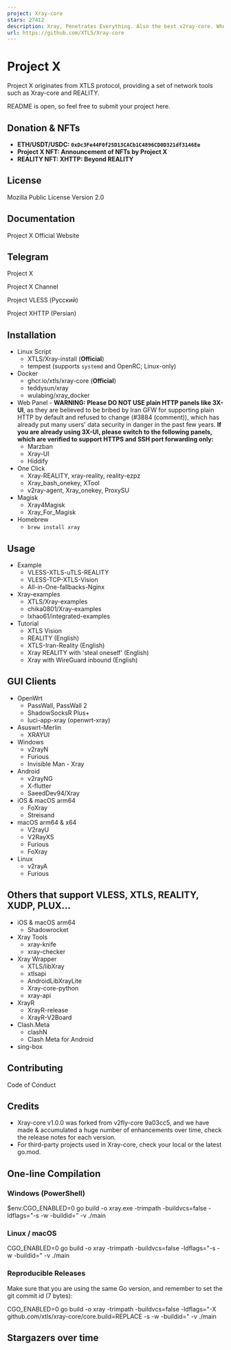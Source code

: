 ```yaml
---
project: Xray-core
stars: 27412
description: Xray, Penetrates Everything. Also the best v2ray-core. Where the magic happens.
url: https://github.com/XTLS/Xray-core
---
```


Project X
=========

Project X originates from XTLS protocol, providing a set of network tools such as Xray-core and REALITY.

README is open, so feel free to submit your project here.

Donation & NFTs
---------------

-   **ETH/USDT/USDC: `0xDc3Fe44F0f25D13CACb1C4896CD0D321df3146Ee`**
-   **Project X NFT: Announcement of NFTs by Project X**
-   **REALITY NFT: XHTTP: Beyond REALITY**

License
-------

Mozilla Public License Version 2.0

Documentation
-------------

Project X Official Website

Telegram
--------

Project X

Project X Channel

Project VLESS (Русский)

Project XHTTP (Persian)

Installation
------------

-   Linux Script
    -   XTLS/Xray-install (**Official**)
    -   tempest (supports `systemd` and OpenRC; Linux-only)
-   Docker
    -   ghcr.io/xtls/xray-core (**Official**)
    -   teddysun/xray
    -   wulabing/xray\_docker
-   Web Panel - **WARNING: Please DO NOT USE plain HTTP panels like 3X-UI**, as they are believed to be bribed by Iran GFW for supporting plain HTTP by default and refused to change (#3884 (comment)), which has already put many users' data security in danger in the past few years. **If you are already using 3X-UI, please switch to the following panels, which are verified to support HTTPS and SSH port forwarding only:**
    -   Marzban
    -   Xray-UI
    -   Hiddify
-   One Click
    -   Xray-REALITY, xray-reality, reality-ezpz
    -   Xray\_bash\_onekey, XTool
    -   v2ray-agent, Xray\_onekey, ProxySU
-   Magisk
    -   Xray4Magisk
    -   Xray\_For\_Magisk
-   Homebrew
    -   `brew install xray`

Usage
-----

-   Example
    -   VLESS-XTLS-uTLS-REALITY
    -   VLESS-TCP-XTLS-Vision
    -   All-in-One-fallbacks-Nginx
-   Xray-examples
    -   XTLS/Xray-examples
    -   chika0801/Xray-examples
    -   lxhao61/integrated-examples
-   Tutorial
    -   XTLS Vision
    -   REALITY (English)
    -   XTLS-Iran-Reality (English)
    -   Xray REALITY with 'steal oneself' (English)
    -   Xray with WireGuard inbound (English)

GUI Clients
-----------

-   OpenWrt
    -   PassWall, PassWall 2
    -   ShadowSocksR Plus+
    -   luci-app-xray (openwrt-xray)
-   Asuswrt-Merlin
    -   XRAYUI
-   Windows
    -   v2rayN
    -   Furious
    -   Invisible Man - Xray
-   Android
    -   v2rayNG
    -   X-flutter
    -   SaeedDev94/Xray
-   iOS & macOS arm64
    -   FoXray
    -   Streisand
-   macOS arm64 & x64
    -   V2rayU
    -   V2RayXS
    -   Furious
    -   FoXray
-   Linux
    -   v2rayA
    -   Furious

Others that support VLESS, XTLS, REALITY, XUDP, PLUX...
-------------------------------------------------------

-   iOS & macOS arm64
    -   Shadowrocket
-   Xray Tools
    -   xray-knife
    -   xray-checker
-   Xray Wrapper
    -   XTLS/libXray
    -   xtlsapi
    -   AndroidLibXrayLite
    -   Xray-core-python
    -   xray-api
-   XrayR
    -   XrayR-release
    -   XrayR-V2Board
-   Clash.Meta
    -   clashN
    -   Clash Meta for Android
-   sing-box

Contributing
------------

Code of Conduct

Credits
-------

-   Xray-core v1.0.0 was forked from v2fly-core 9a03cc5, and we have made & accumulated a huge number of enhancements over time, check the release notes for each version.
-   For third-party projects used in Xray-core, check your local or the latest go.mod.

One-line Compilation
--------------------

### Windows (PowerShell)

$env:CGO\_ENABLED\=0
go build \-o xray.exe \-trimpath \-buildvcs\=false \-ldflags\="\-s -w -buildid=" \-v ./main

### Linux / macOS

CGO\_ENABLED=0 go build -o xray -trimpath -buildvcs=false -ldflags="\-s -w -buildid=" -v ./main

### Reproducible Releases

Make sure that you are using the same Go version, and remember to set the git commit id (7 bytes):

CGO\_ENABLED=0 go build -o xray -trimpath -buildvcs=false -ldflags="\-X github.com/xtls/xray-core/core.build=REPLACE -s -w -buildid=" -v ./main

Stargazers over time
--------------------
